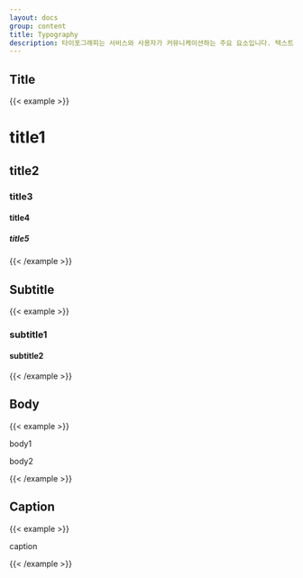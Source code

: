 ```yaml
---
layout: docs
group: content
title: Typography
description: 타이포그래피는 서비스와 사용자가 커뮤니케이션하는 주요 요소입니다. 텍스트 목적과 기능에 따라 스타일을 유의해 사용합니다.
---
```


## Title

{{< example >}}

<h1 class="typography-title1">title1</h1>
<h2 class="typography-title2">title2</h2>
<h3 class="typography-title3">title3</h3>
<h4 class="typography-title4">title4</h4>
<h5 class="typography-title5">title5</h5>
{{< /example >}}

## Subtitle

{{< example >}}

<h3 class="typography-subtitle1">subtitle1</h3>
<h4 class="typography-subtitle2">subtitle2</h4>
{{< /example >}}

## Body

{{< example >}}

<p class="typography-body1">body1</p>
<p class="typography-body2">body2</p>
{{< /example >}}

## Caption

{{< example >}}

<p class="typography-caption">caption</p>
{{< /example >}}
